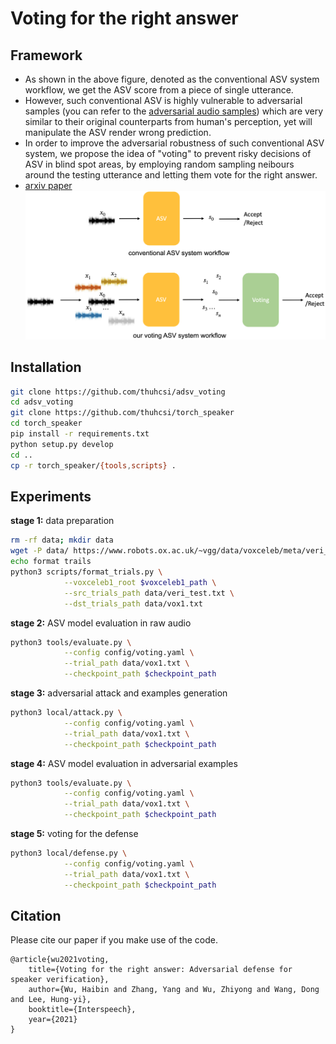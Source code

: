 # Voting for the right answer

<!-- * [audio samples](https://zyzisyz.github.io/voting_audio_samples/)
* [arxiv paper](https://arxiv.org/abs/2106.07868) -->
## Framework
- As shown in the above figure, denoted as the conventional ASV system workflow, we get the ASV score from a piece of single utterance.
- However, such conventional ASV is highly vulnerable to adversarial samples (you can refer to the [adversarial audio samples](https://zyzisyz.github.io/voting_audio_samples/)) which are very similar to their original counterparts from human's perception, yet will manipulate the ASV render wrong prediction.
- In order to improve the adversarial robustness of such conventional ASV system, we propose the idea of "voting" to prevent risky decisions of ASV in blind spot areas, by employing random sampling neibours around the testing utterance and letting them vote for the right answer.
- [arxiv paper](https://arxiv.org/abs/2106.07868)
![](docs/workflow.png)


## Installation

```bash
git clone https://github.com/thuhcsi/adsv_voting
cd adsv_voting
git clone https://github.com/thuhcsi/torch_speaker
cd torch_speaker
pip install -r requirements.txt
python setup.py develop
cd ..
cp -r torch_speaker/{tools,scripts} .
```

## Experiments

**stage 1:** data preparation

```bash
rm -rf data; mkdir data
wget -P data/ https://www.robots.ox.ac.uk/~vgg/data/voxceleb/meta/veri_test.txt
echo format trails
python3 scripts/format_trials.py \
			--voxceleb1_root $voxceleb1_path \
			--src_trials_path data/veri_test.txt \
			--dst_trials_path data/vox1.txt
```

**stage 2:** ASV model evaluation in raw audio

```bash
python3 tools/evaluate.py \
			--config config/voting.yaml \
			--trial_path data/vox1.txt \
			--checkpoint_path $checkpoint_path
```

**stage 3:** adversarial attack and examples generation

```bash
python3 local/attack.py \
			--config config/voting.yaml \
			--trial_path data/vox1.txt \
			--checkpoint_path $checkpoint_path
```

**stage 4:** ASV model evaluation in adversarial examples

```bash
python3 tools/evaluate.py \
			--config config/voting.yaml \
			--trial_path data/vox1.txt \
			--checkpoint_path $checkpoint_path
```

**stage 5:** voting for the defense

```bash
python3 local/defense.py \
			--config config/voting.yaml \
			--trial_path data/vox1.txt \
			--checkpoint_path $checkpoint_path
```

## Citation

Please cite our paper if you make use of the code.

```
@article{wu2021voting,
	title={Voting for the right answer: Adversarial defense for speaker verification},
	author={Wu, Haibin and Zhang, Yang and Wu, Zhiyong and Wang, Dong and Lee, Hung-yi},
	booktitle={Interspeech},
	year={2021}
}
```
